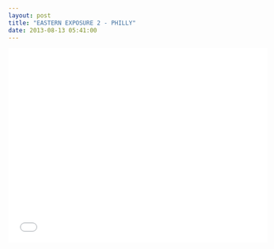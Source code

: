 ```yaml
---
layout: post
title: "EASTERN EXPOSURE 2 - PHILLY"
date: 2013-08-13 05:41:00
---
```


<p><iframe frameborder="0" height="393" src="//www.youtube.com/embed/sFUY_89MfoI" width="524"></iframe></p>
